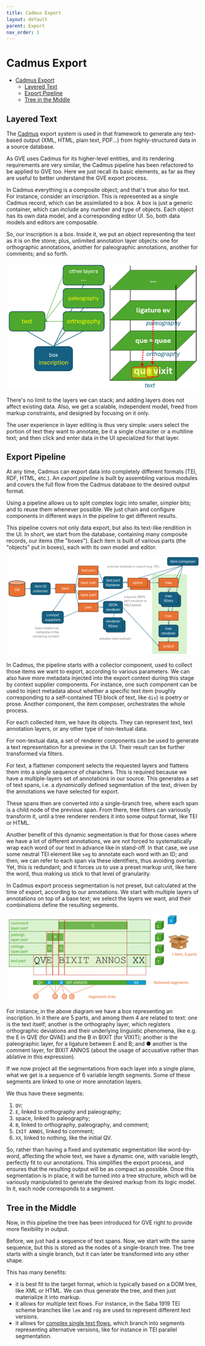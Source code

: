 ```yaml
---
title: Cadmus Export
layout: default
parent: Export
nav_order: 1
---
```


# Cadmus Export

- [Cadmus Export](#cadmus-export)
  - [Layered Text](#layered-text)
  - [Export Pipeline](#export-pipeline)
  - [Tree in the Middle](#tree-in-the-middle)

## Layered Text

The [Cadmus](https://vedph.github.io/cadmus-doc) export system is used in that framework to generate any text-based output (XML, HTML, plain text, PDF...) from highly-structured data in a source database.

As GVE uses Cadmus for its higher-level entities, and its rendering requirements are very similar, the Cadmus pipeline has been refactored to be applied to GVE too. Here we just recall its basic elements, as far as they are useful to better understand the GVE export process.

In Cadmus everything is a composite object; and that's true also for text. For instance, consider an inscription. This is represented as a single Cadmus record, which can be assimilated to a box. A box is just a generic container, which can include any number and type of objects. Each object has its own data model, and a corresponding editor UI. So, both data models and editors are composable.

So, our inscription is a box. Inside it, we put an object representing the text as it is on the stone; plus, unlimited annotation layer objects: one for orthographic annotations, another for paleographic annotations, another for comments; and so forth.

![Cadmus layered text](img/layered-text.png)

There's no limit to the layers we can stack; and adding layers does not affect existing data.
Also, we get a scalable, independent model, freed from markup constraints, and designed by focusing on it only.

The user experience in layer editing is thus very simple: users select the portion of text they want to annotate, be it a single character or a multiline text; and then click and enter data in the UI specialized for that layer.

## Export Pipeline

At any time, Cadmus can export data into completely different formats (TEI, RDF, HTML, etc.). An _export pipeline_ is built by assembling various modules and covers the full flow from the Cadmus database to the desired output format.

Using a pipeline allows us to split complex logic into smaller, simpler bits; and to reuse them whenever possible. We just chain and configure components in different ways in the pipeline to get different results.

This pipeline covers not only data export, but also its text-like rendition in the UI.
In short, we start from the database, containing many composite records, our items (the "boxes"). Each item is built of various parts (the "objects" put in boxes), each with its own model and editor.

![Cadmus export pipeline](img/cadmus-export-pipeline.png)

In Cadmus, the pipeline starts with a collector component, used to collect those items we want to export, according to various parameters. We can also have more metadata injected into the export context during this stage by context supplier components. For instance, one such component can be used to inject metadata about whether a specific text item (roughly corresponding to a self-contained TEI block of text, like `div`) is poetry or prose. Another component, the item composer, orchestrates the whole process.

For each collected item, we have its objects. They can represent text, text annotation layers, or any other type of non-textual data.

For non-textual data, a set of renderer components can be used to generate a text representation for a preview in the UI. Their result can be further transformed via filters.

For text, a flattener component selects the requested layers and flattens them into a single sequence of characters. This is required because we have a multiple-layers set of annotations in our source. This generates a set of text spans, i.e. a _dynamically_ defined segmentation of the text, driven by the annotations we have selected for export.

These spans then are converted into a single-branch tree, where each span is a child node of the previous span. From there, tree filters can variously transform it, until a tree renderer renders it into some output format, like TEI or HTML.

Another benefit of this dynamic segmentation is that for those cases where we have a lot of different annotations, we are not forced to systematically wrap each word of our text in advance like in stand-off. In that case, we use some neutral TEI element like `seg` to annotate each word with an ID; and then, we can refer to each span via these identifiers, thus avoiding overlap. Yet, this is redundant; and it forces us to use a preset markup unit, like here the word, thus making us stick to that level of granularity.

In Cadmus export process segmentation is not preset, but calculated at the time of export, according to our annotations. We start with multiple layers of annotations on top of a base text; we select the layers we want, and their combinations define the resulting segments.

![dynamic segmentation](img/cadmus-dynamic-seg.png)

For instance, in the above diagram we have a box representing an inscription. In it there are 5 parts, and among them 4 are related to text: one is the text itself; another is the orthography layer, which registers orthographic deviations and their underlying linguistic phenomena, like e.g. the E in QVE (for QVAE) and the B in BIXIT (for VIXIT); another is the paleographic layer, for a ligature between E and B; and ● another is the comment layer, for BIXIT ANNOS (about the usage of accusative rather than ablative in this expression).

If we now project all the segmentations from each layer into a single plane, what we get is a sequence of 6 variable length segments. Some of these segments are linked to one or more annotation layers.

We thus have these segments:

1. `QV`;
2. `E`, linked to orthography and paleography;
3. space, linked to paleography;
4. `B`, linked to orthography, paleography, and comment;
5. `IXIT ANNOS`, linked to comment;
6. `XX`, linked to nothing, like the initial QV.

So, rather than having a fixed and systematic segmentation like word-by-word, affecting the whole text, we have a dynamic one, with variable length, perfectly fit to our annotations. This simplifies the export process, and ensures that the resulting output will be as compact as possible.
Once this segmentation is in place, it will be turned into a tree structure, which will be variously manipulated to generate the desired markup from its logic model. In it, each node corresponds to a segment.

## Tree in the Middle

Now, in this pipeline the tree has been introduced for GVE right to provide more flexibility in output.

Before, we just had a sequence of text spans. Now, we start with the same sequence, but this is stored as the nodes of a single-branch tree. The tree starts with a single branch, but it can later be transformed into any other shape.

This has many benefits:

- it is best fit to the target format, which is typically based on a DOM tree, like XML or HTML. We can thus generate the tree, and then just materialize it into markup.
- it allows for multiple text flows. For instance, in the Saba 1919 TEI scheme branches like `lem` and `rdg` are used to represent different text versions.
- it allows for [complex single text flows](export-trees.md), which branch into segments representing alternative versions, like for instance in TEI parallel segmentation.
